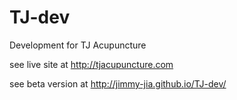 TJ-dev
======

Development for TJ Acupuncture

see live site at http://tjacupuncture.com

see beta version at http://jimmy-jia.github.io/TJ-dev/
